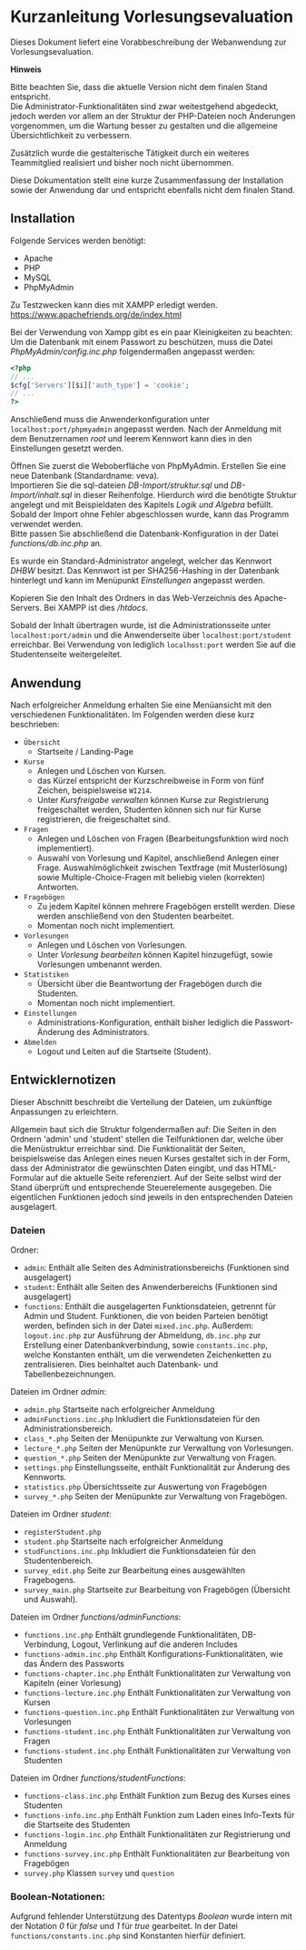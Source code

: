 # Kurzanleitung Vorlesungsevaluation

Dieses Dokument liefert eine Vorabbeschreibung der Webanwendung zur Vorlesungsevaluation.

**Hinweis**

Bitte beachten Sie, dass die aktuelle Version nicht dem finalen Stand entspricht.  
Die Administrator-Funktionalitäten sind zwar weitestgehend abgedeckt,
jedoch werden vor allem an der Struktur der PHP-Dateien noch Änderungen vorgenommen,
um die Wartung besser zu gestalten und die allgemeine Übersichtlichkeit zu verbessern.

Zusätzlich wurde die gestalterische Tätigkeit durch ein weiteres Teammitglied realisiert und bisher noch nicht übernommen.

Diese Dokumentation stellt eine kurze Zusammenfassung der Installation sowie der Anwendung dar und
entspricht ebenfalls nicht dem finalen Stand.

## Installation

Folgende Services werden benötigt:
* Apache
* PHP
* MySQL
* PhpMyAdmin

Zu Testzwecken kann dies mit XAMPP erledigt werden.  
https://www.apachefriends.org/de/index.html

Bei der Verwendung von Xampp gibt es ein paar Kleinigkeiten zu beachten:  
Um die Datenbank mit einem Passwort zu beschützen, muss die Datei *PhpMyAdmin/config.inc.php* folgendermaßen angepasst werden:
```php
<?php
// ...
$cfg['Servers'][$i]['auth_type'] = 'cookie';
// ...
?>
```

Anschließend muss die Anwenderkonfiguration unter ```localhost:port/phpmyadmin``` angepasst werden. Nach der Anmeldung mit dem Benutzernamen *root* und leerem Kennwort kann dies in den Einstellungen gesetzt werden.


Öffnen Sie zuerst die Weboberfläche von PhpMyAdmin. Erstellen Sie eine neue Datenbank (Standardname: veva).  
Importieren Sie die sql-dateien *DB-Import/struktur.sql* und *DB-Import/inhalt.sql* in dieser Reihenfolge.
Hierdurch wird die benötigte Struktur angelegt und mit Beispieldaten des Kapitels *Logik und Algebra* befüllt.
Sobald der Import ohne Fehler abgeschlossen wurde, kann das Programm verwendet werden.  
Bitte passen Sie abschließend die Datenbank-Konfiguration in der Datei *functions/db.inc.php* an.

Es wurde ein Standard-Administrator angelegt, welcher das Kennwort *DHBW* besitzt.
Das Kennwort ist per SHA256-Hashing in der Datenbank hinterlegt und kann im Menüpunkt *Einstellungen* angepasst werden.

Kopieren Sie den Inhalt des Ordners in das Web-Verzeichnis des Apache-Servers.
Bei XAMPP ist dies */htdocs*.

Sobald der Inhalt übertragen wurde, ist die Administrationsseite unter ```localhost:port/admin```
und die Anwenderseite über ```localhost:port/student``` erreichbar. Bei Verwendung von lediglich ```localhost:port```
werden Sie auf die Studentenseite weitergeleitet.

<div class="page-break"></div>

## Anwendung

Nach erfolgreicher Anmeldung erhalten Sie eine Menüansicht mit den verschiedenen Funktionalitäten. Im Folgenden werden diese kurz beschrieben:

* ```Übersicht```
  * Startseite / Landing-Page
* ```Kurse```
  * Anlegen und Löschen von Kursen.
  * das Kürzel entspricht der Kurzschreibweise in Form von fünf Zeichen, beispielsweise ```WI214```.
  * Unter *Kursfreigabe verwalten* können Kurse zur Registrierung freigeschaltet werden, Studenten können sich nur für Kurse registrieren, die freigeschaltet sind.
* ```Fragen```
  * Anlegen und Löschen von Fragen (Bearbeitungsfunktion wird noch implementiert).
  * Auswahl von Vorlesung und Kapitel, anschließend Anlegen einer Frage. Auswahlmöglichkeit zwischen Textfrage (mit Musterlösung) sowie Multiple-Choice-Fragen mit beliebig vielen (korrekten) Antworten.
* ```Fragebögen```
  * Zu jedem Kapitel können mehrere Fragebögen erstellt werden. Diese werden anschließend von den Studenten bearbeitet.
  * Momentan noch nicht implementiert.
* ```Vorlesungen```
  * Anlegen und Löschen von Vorlesungen.
  * Unter *Vorlesung bearbeiten* können Kapitel hinzugefügt, sowie Vorlesungen umbenannt werden.
* ```Statistiken```
  * Übersicht über die Beantwortung der Fragebögen durch die Studenten.
  * Momentan noch nicht implementiert.
* ```Einstellungen```
  * Administrations-Konfiguration, enthält bisher lediglich die Passwort-Änderung des Administrators.
* ```Abmelden```
  * Logout und Leiten auf die Startseite (Student).

<div class="page-break"></div>

## Entwicklernotizen

Dieser Abschnitt beschreibt die Verteilung der Dateien, um zukünftige Anpassungen zu erleichtern.

Allgemein baut sich die Struktur folgendermaßen auf: Die Seiten in den Ordnern 'admin' und 'student' stellen die Teilfunktionen dar, welche über die Menüstruktur erreichbar sind. Die Funktionalität der Seiten, beispielsweise das Anlegen eines neuen Kurses gestaltet sich in der Form, dass der Administrator die gewünschten Daten eingibt, und das HTML-Formular auf die aktuelle Seite referenziert.
Auf der Seite selbst wird der Stand überprüft und entsprechende Steuerelemente ausgegeben.
Die eigentlichen Funktionen jedoch sind jeweils in den entsprechenden Dateien ausgelagert.

### Dateien

Ordner:

* ```admin```: Enthält alle Seiten des Administrationsbereichs (Funktionen sind ausgelagert)
* ```student```: Enthält alle Seiten des Anwenderbereichs (Funktionen sind ausgelagert)
* ```functions```: Enthält die ausgelagerten Funktionsdateien, getrennt für Admin und Student. Funktionen, die von beiden Parteien benötigt werden, befinden sich in der Datei ```mixed.inc.php```. Außerdem: ```logout.inc.php``` zur Ausführung der Abmeldung, ```db.inc.php``` zur Erstellung einer Datenbankverbindung, sowie ```constants.inc.php```, welche Konstanten enthält, um die verwendeten Zeichenketten zu zentralisieren. Dies beinhaltet auch Datenbank- und Tabellenbezeichnungen.

Dateien im Ordner *admin*:

* ```admin.php``` Startseite nach erfolgreicher Anmeldung
* ```adminFunctions.inc.php``` Inkludiert die Funktionsdateien für den Administrationsbereich.
* ```class_*.php``` Seiten der Menüpunkte zur Verwaltung von Kursen.
* ```lecture_*.php``` Seiten der Menüpunkte zur Verwaltung von Vorlesungen.
* ```question_*.php``` Seiten der Menüpunkte zur Verwaltung von Fragen.
* ```settings.php``` Einstellungsseite, enthält Funktionalität zur Änderung des Kennworts.
* ```statistics.php``` Übersichtsseite zur Auswertung von Fragebögen
* ```survey_*.php``` Seiten der Menüpunkte zur Verwaltung von Fragebögen.

Dateien im Ordner *student*:

* ```registerStudent.php```
* ```student.php``` Startseite nach erfolgreicher Anmeldung
* ```studFunctions.inc.php``` Inkludiert die Funktionsdateien für den Studentenbereich.
* ```survey_edit.php``` Seite zur Bearbeitung eines ausgewählten Fragebogens.
* ```survey_main.php``` Startseite zur Bearbeitung von Fragebögen (Übersicht und Auswahl).

Dateien im Ordner *functions/adminFunctions*:

* ```functions.inc.php``` Enthält grundlegende Funktionalitäten, DB-Verbindung, Logout, Verlinkung auf die anderen Includes
* ```functions-admin.inc.php``` Enthält Konfigurations-Funktionalitäten, wie das Ändern des Passworts
* ```functions-chapter.inc.php``` Enthält Funktionalitäten zur Verwaltung von Kapiteln (einer Vorlesung)
* ```functions-lecture.inc.php``` Enthält Funktionalitäten zur Verwaltung von Kursen
* ```functions-question.inc.php``` Enthält Funktionalitäten zur Verwaltung von Vorlesungen
* ```functions-student.inc.php``` Enthält Funktionalitäten zur Verwaltung von Fragen
* ```functions-student.inc.php``` Enthält Funktionalitäten zur Verwaltung von Studenten

Dateien im Ordner *functions/studentFunctions*:

* ```functions-class.inc.php``` Enthält Funktion zum Bezug des Kurses eines Studenten
* ```functions-info.inc.php``` Enthält Funktion zum Laden eines Info-Texts für die Startseite des Studenten
* ```functions-login.inc.php``` Enthält Funktionalitäten zur Registrierung und Anmeldung
* ```functions-survey.inc.php``` Enthält Funktionalitäten zur Bearbeitung von Fragebögen
* ```survey.php``` Klassen ```survey``` und ```question```

### Boolean-Notationen:

Aufgrund fehlender Unterstützung des Datentyps *Boolean* wurde intern mit der Notation *0* für *false* und *1* für *true* gearbeitet. In der Datei ```functions/constants.inc.php``` sind Konstanten hierfür definiert.
